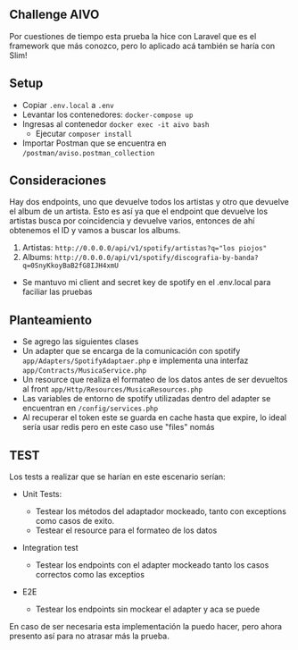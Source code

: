 ## Challenge AIVO

Por cuestiones de tiempo esta prueba la hice con Laravel que es el framework que más conozco, pero
lo aplicado acá también se haría con Slim!

 ## Setup 
 
* Copiar `.env.local` a `.env`
* Levantar los contenedores: `docker-compose up`
* Ingresas al contenedor `docker exec -it aivo bash`
    * Ejecutar `composer install`
* Importar Postman que se encuentra en `/postman/aviso.postman_collection`

 
 ## Consideraciones
 
  Hay dos endpoints, uno que devuelve todos los artistas y otro que devuelve el album
  de un artista. Esto es así ya que el endpoint que devuelve los artistas busca por
  coincidencia y devuelve varios, entonces de ahí obtenemos el ID y vamos
  a buscar los albums.
  
  1. Artistas: `http://0.0.0.0/api/v1/spotify/artistas?q="los piojos"`
  2. Albums: `http://0.0.0.0/api/v1/spotify/discografia-by-banda?q=0SnyKkoyBaB2fG8IJH4xmU`

 * Se mantuvo mi client and secret key de spotify en el .env.local para faciliar
 las pruebas
 
## Planteamiento

* Se agrego las siguientes clases 
* Un adapter que se encarga de la comunicación con spotify `app/Adapters/SpotifyAdaptaer.php` 
e implementa una interfaz `app/Contracts/MusicaService.php` 
* Un resource que realiza el formateo de los datos antes de ser devueltos al front `app/Http/Resources/MusicaResources.php` 
* Las variables de entorno de spotify utilizadas dentro del adapter se encuentran en `/config/services.php`
* Al recuperar el token este se guarda en cache hasta que expire, lo ideal sería usar redis pero en 
este caso use "files" nomás

## TEST

Los tests a realizar que se harían en este escenario serían:

* Unit Tests: 
    * Testear los métodos del adaptador mockeado, tanto con exceptions como casos de exito.
    * Testear el resource para el formateo de los datos
    
* Integration test
    * Testear los endpoints con el adapter mockeado tanto los
       casos correctos como las exceptios
       
* E2E
    * Testear los endpoints sin mockear el adapter y aca se puede 
    
 En caso de ser necesaria esta implementación la puedo hacer, pero ahora
 presento así para no atrasar más la prueba.   
